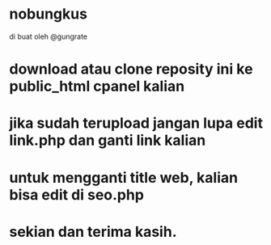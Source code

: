 # nobungkus
di buat oleh @gungrate

# download atau clone reposity ini ke public_html cpanel kalian
# jika sudah terupload jangan lupa edit link.php dan ganti link kalian
# untuk mengganti title web, kalian bisa edit di seo.php
# sekian dan terima kasih.
